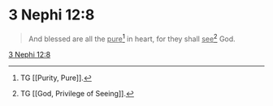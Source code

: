 # 3 Nephi 12:8

> And blessed are all the <u>pure</u>[^a] in heart, for they shall <u>see</u>[^b] God.

[3 Nephi 12:8](https://www.churchofjesuschrist.org/study/scriptures/bofm/3-ne/12?lang=eng&id=p8#p8)


[^a]: TG [[Purity, Pure]].
[^b]: TG [[God, Privilege of Seeing]].
